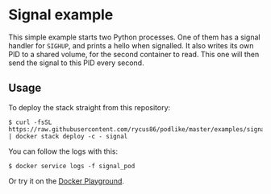 # Signal example

This simple example starts two Python processes. One of them has a signal handler for `SIGHUP`, and prints a hello when signalled. It also writes its own PID to a shared volume, for the second container to read. This one will then send the signal to this PID every second.

## Usage

To deploy the stack straight from this repository:

```shell
$ curl -fsSL https://raw.githubusercontent.com/rycus86/podlike/master/examples/signal/stack.yml | docker stack deploy -c - signal
```

You can follow the logs with this:

```shell
$ docker service logs -f signal_pod
```

Or try it on the [Docker Playground](https://labs.play-with-docker.com/?stack=https://raw.githubusercontent.com/rycus86/podlike/master/examples/signal/stack.yml).

